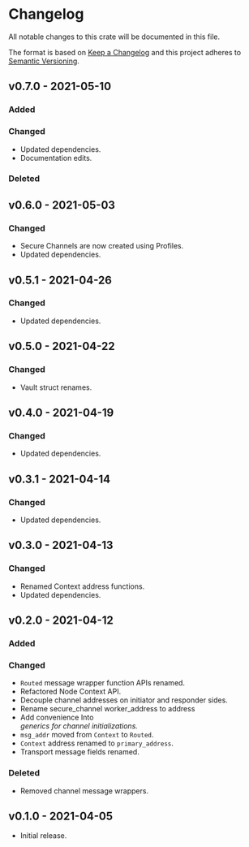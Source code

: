 # Changelog

All notable changes to this crate will be documented in this file.

The format is based on [Keep a Changelog](http://keepachangelog.com/en/1.0.0/)
and this project adheres to [Semantic Versioning](https://semver.org/spec/v2.0.0.html).

## v0.7.0 - 2021-05-10
### Added
### Changed
- Updated dependencies.
- Documentation edits.
### Deleted

## v0.6.0 - 2021-05-03
### Changed
- Secure Channels are now created using Profiles.
- Updated dependencies.

## v0.5.1 - 2021-04-26
### Changed
- Updated dependencies.

## v0.5.0 - 2021-04-22
### Changed
- Vault struct renames.

## v0.4.0 - 2021-04-19
### Changed
- Updated dependencies.

## v0.3.1 - 2021-04-14
### Changed
- Updated dependencies.

## v0.3.0 - 2021-04-13
### Changed
- Renamed Context address functions.
- Updated dependencies.

## v0.2.0 - 2021-04-12
### Added

### Changed
- `Routed` message wrapper function APIs renamed.
- Refactored Node Context API.
- Decouple channel addresses on initiator and responder sides.
- Rename secure_channel worker_address to address
- Add convenience Into<Address> generics for channel initializations.
- `msg_addr` moved from `Context` to `Routed`.
- `Context` address renamed to `primary_address`.
- Transport message fields renamed.


### Deleted
- Removed channel message wrappers.

## v0.1.0 - 2021-04-05

- Initial release.

